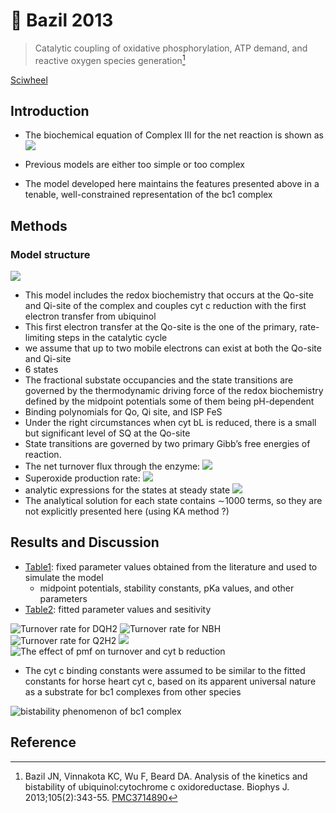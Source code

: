 # 📒 Bazil 2013


> Catalytic coupling of oxidative phosphorylation, ATP demand, and reactive oxygen species generation[^Bazil2013]

[Sciwheel](https://sciwheel.com/work/#/items/5931055)

<!--more-->

## Introduction
* The biochemical equation of Complex III for the net reaction is shown as
![](https://els-jbs-prod-cdn.literatumonline.com/cms/attachment/2037591218/2051990519/si1.gif)

* Previous models are either too simple or too complex
* The model developed here maintains the features presented above in a tenable, well-constrained representation of the bc1 complex

## Methods

###  Model structure
![](https://els-jbs-prod-cdn.literatumonline.com/cms/attachment/05903c8e-2c41-4eef-bf73-60cece4ca1e8/gr1_lrg.jpg)
* This model includes the redox biochemistry that occurs at the Qo-site and Qi-site of the complex and couples cyt c reduction with the first electron transfer from ubiquinol
* This first electron transfer at the Qo-site is the one of the primary, rate-limiting steps in the catalytic cycle
* we assume that up to two mobile electrons can exist at both the Qo-site and Qi-site
* 6 states
* The fractional substate occupancies and the state transitions are governed by the thermodynamic driving force of the redox biochemistry defined by the midpoint potentials some of them being pH-dependent
* Binding polynomials for Qo, Qi site, and ISP FeS
* Under the right circumstances when cyt bL is reduced, there is a small but significant level of SQ at the Qo-site
* State transitions are governed by two primary Gibb’s free energies of reaction.
* The net turnover flux through the enzyme: ![](https://els-jbs-prod-cdn.literatumonline.com/cms/attachment/2037591218/2051990558/si45.gif)
* Superoxide production rate:
![](https://els-jbs-prod-cdn.literatumonline.com/cms/attachment/2037591218/2051990559/si46.gif)
*  analytic expressions for the states at steady state
![](https://els-jbs-prod-cdn.literatumonline.com/cms/attachment/2037591218/2051990561/si48.gif)
* The analytical solution for each state contains ∼1000 terms, so they are not explicitly presented here (using KA method ?)

## Results and Discussion
* [Table1](https://www.cell.com/biophysj/fulltext/S0006-3495(13)00616-4#tbl1): fixed parameter values obtained from the literature and used to simulate the model
    * midpoint potentials, stability constants, pKa values, and other parameters
* [Table2](https://www.cell.com/biophysj/fulltext/S0006-3495(13)00616-4#tbl2):  fitted parameter values and sesitivity

![Turnover rate for DQH2](https://els-jbs-prod-cdn.literatumonline.com/cms/attachment/3e7956df-d02b-46b6-97fc-433f33e6cf30/gr2_lrg.jpg)
![Turnover rate for NBH](https://els-jbs-prod-cdn.literatumonline.com/cms/attachment/a0f18956-6f7a-4997-ae14-3c724248b394/gr3_lrg.jpg)
![Turnover rate for Q2H2](https://els-jbs-prod-cdn.literatumonline.com/cms/attachment/50d7e1d8-6af2-4502-a756-47e44092e45d/gr4_lrg.jpg)
![](https://els-jbs-prod-cdn.literatumonline.com/cms/attachment/50d7e1d8-6af2-4502-a756-47e44092e45d/gr5_lrg.jpg)
![The effect of pmf on turnover and cyt b reduction](https://els-jbs-prod-cdn.literatumonline.com/cms/attachment/da9f1a07-96c8-4979-aa05-0e64a0569af1/gr6_lrg.jpg)

* The cyt c binding constants were assumed to be similar to the fitted constants for horse heart cyt c, based on its apparent universal nature as a substrate for bc1 complexes from other species

![bistability phenomenon of bc1 complex](https://els-jbs-prod-cdn.literatumonline.com/cms/attachment/40ed28ef-6571-48b8-a313-99a2ecac4de7/gr7_lrg.jpg)

## Reference
[^Bazil2013]: Bazil JN, Vinnakota KC, Wu F, Beard DA. Analysis of the kinetics and bistability of ubiquinol:cytochrome c oxidoreductase. Biophys J. 2013;105(2):343-55. [PMC3714890](https://www.ncbi.nlm.nih.gov/pmc/articles/PMC3714890/)

